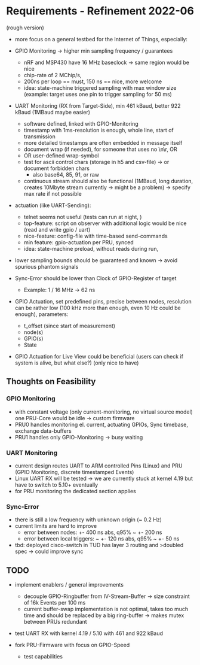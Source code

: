 # Requirements - Refinement 2022-06

(rough version)

- more focus on a general testbed for the Internet of Things, especially:
- GPIO Monitoring -> higher min sampling frequency / guarantees
	- nRF and MSP430 have 16 MHz baseclock -> same region would be nice
	- chip-rate of 2 MChip/s,
	- 200ns per loop == must, 150 ns == nice, more welcome
	- idea: state-machine triggered sampling with max window size (example: target uses one pin to trigger sampling for 50 ms)
- UART Monitoring (RX from Target-Side), min 461 kBaud, better 922 kBaud (1MBaud maybe easier)
	- software defined, linked with GPIO-Monitoring
	- timestamp with 1ms-resolution is enough, whole line, start of transmission
	- more detailed timestamps are often embedded in message itself
	- document wrap (if needed), for someone that uses no \n\r, OR
	- OR user-defined wrap-symbol
	- test for ascii control chars (storage in h5 and csv-file) -> or document forbidden chars
		- also base64, 85, 91, or raw
	- continuous stream should also be functional (1MBaud, long duration, creates 10Mbyte stream currently -> might be a problem) -> specify max rate if not possible
- actuation (like UART-Sending):
	- telnet seems not useful (tests can run at night, )
	- top-feature: script on observer with additional logic would be nice (read and write gpio / uart)
	- nice-feature: config-file with time-based send-commands
	- min feature: gpio-actuation per PRU, synced
	- idea: state-machine preload, without reads during run,
- lower sampling bounds should be guaranteed and known -> avoid spurious phantom signals
- Sync-Error should be lower than Clock of GPIO-Register of target

     - Example: 1 / 16 MHz -> 62 ns

- GPIO Actuation, set predefined pins, precise between nodes, resolution can be rather low (100 kHz more than enough, even 10 Hz could be enough), parameters:

    - t_offset (since start of measurement)
    - node(s)
    - GPIO(s)
    - State

- GPIO Actuation for Live View could be beneficial (users can check if system is alive, but what else?) (only nice to have)

## Thoughts on Feasibility

### GPIO Monitoring

- with constant voltage (only current-monitoring, no virtual source model) one PRU-Core would be idle -> custom firmware
- PRU0 handles monitoring el. current, actuating GPIOs, Sync timebase, exchange data-buffers
- PRU1 handles only GPIO-Monitoring -> busy waiting

### UART Monitoring

- current design routes UART to ARM controlled Pins (Linux) and PRU (GPIO Monitoring, discrete timestamped Events)
- Linux UART RX will be tested -> we are currently stuck at kernel 4.19 but have to switch to 5.10+ eventually
- for PRU monitoring the dedicated section applies

### Sync-Error

- there is still a low frequency with unknown origin (~ 0.2 Hz)
- current limits are hard to improve
    - error between nodes: +- 400 ns abs, q95% ~ +- 200 ns
    - error between local triggers: ~ +- 120 ns abs, q95% ~ +- 50 ns
- tbd: deployed cisco-switch in TUD has layer 3 routing and >doubled spec -> could improve sync

## TODO

- implement enablers / general improvements

    - decouple GPIO-Ringbuffer from IV-Stream-Buffer -> size constraint of 16k Events per 100 ms
    - current buffer-swap implementation is not optimal, takes too much time and should be replaced by a big ring-buffer -> makes mutex between PRUs redundant

- test UART RX with kernel 4.19 / 5.10 with 461 and 922 kBaud
- fork PRU-Firmware with focus on GPIO-Speed

    - test capabilities
